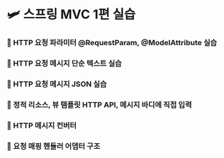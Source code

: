 # 🛩 스프링 MVC 1편 실습
### 💾 HTTP 요청 파라미터 @RequestParam, @ModelAttribute 실습
### 💾 HTTP 요청 메시지 단순 텍스트 실습
### 💾 HTTP 요청 메시지 JSON 실습
### 💾 정적 리소스, 뷰 템플릿 HTTP API, 메시지 바디에 직접 입력
### 💾 HTTP 메시지 컨버터
### 💾 요청 매핑 헨들러 어뎁터 구조